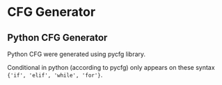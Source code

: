 # CFG Generator

## Python CFG Generator
Python CFG were generated using pycfg library.

Conditional in python (according to pycfg) only appears on these syntax `{'if', 'elif', 'while', 'for'}`.